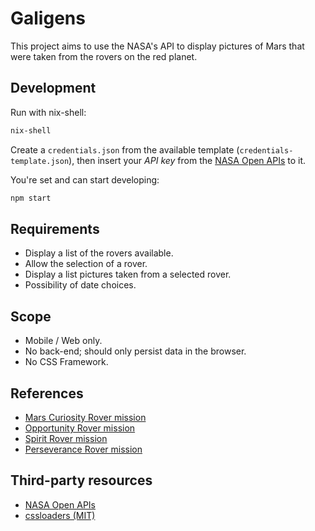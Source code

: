 # Galigens

This project aims to use the NASA's API to display pictures of Mars that were taken from the rovers on the red planet.

## Development

Run with nix-shell:

```bash
nix-shell
```

Create a `credentials.json` from the available template (`credentials-template.json`), then insert your _API key_ from the [NASA Open APIs](https://api.nasa.gov/) to it.

You're set and can start developing:

```bash
npm start
```

## Requirements

- Display a list of the rovers available.
- Allow the selection of a rover.
- Display a list pictures taken from a selected rover.
- Possibility of date choices.

## Scope

- Mobile / Web only.
- No back-end; should only persist data in the browser.
- No CSS Framework.

## References

- [Mars Curiosity Rover mission](https://mars.nasa.gov/msl/home/)
- [Opportunity Rover mission](https://www.jpl.nasa.gov/missions/mars-exploration-rover-opportunity-mer)
- [Spirit Rover mission](https://www.jpl.nasa.gov/missions/mars-exploration-rover-spirit-mer-spirit)
- [Perseverance Rover mission](https://www.jpl.nasa.gov/missions/mars-2020-perseverance-rover)

## Third-party resources

- [NASA Open APIs](https://api.nasa.gov/)
- [cssloaders (MIT)](https://github.com/vineethtrv/css-loader)
